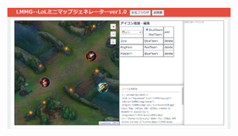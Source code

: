 ![使用スクリーンショット](https://github.com/Kusunoki-19/LoLMinimapGenerator/blob/master/%E4%BD%BF%E7%94%A8%E3%82%A4%E3%83%A1%E3%83%BC%E3%82%B8.PNG)
